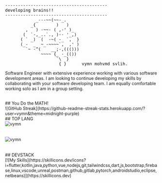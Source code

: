 <pre>
----------------------------------------
<span>developing brains!!</span>
----------------------------------------
            _---~~(~~-_.
          _{        )   )
        ,   ) -~~- ( ,-' )_
       (  `-,_..`., )-- '_,)
      ( ` _)  (  -~( -_ `,  }
      (_-  _  ~_-~~~~`,  ,' )
        `~ -^(    __;-,((()))
              ~~~~ {_ -_(())
                    `\  }
                     { }      vymn mohvmd svlih.
</pre>

Software Engineer with extensive experience working with various software development areas. I am looking to continue developing my skills by collaborating with your software developing team. I am equally comfortable working solo as I am in a group setting.
<!-- ### Check out my social medias: -->
<!--
- 💬 [<div><img align="center" src="https://github-readme-stats.vercel.app/api/top-langs/?username=vymn&layout=compact&hide=html" alt="vymn" /></div>](https://www.reddit.com/user/vymn2862)
- 🔗 [LinkedIn](https://www.linkedin.com/in/vymn/)
-->
<!-- ![ github stats](https://github-readme-stats.vercel.app/api?username=vymn&theme=merko&show_icons=true) -->
<br />
## You Do the MATH!
<br />
![GitHub Streak](https://github-readme-streak-stats.herokuapp.com/?user=vymn&theme=midnight-purple)
<br />
## TOP LANG
<br />
<div><img align="center" src="https://github-readme-stats.vercel.app/api/top-langs/?username=vymn&layout=compact&hide=html&theme=midnight-purple" alt="vymn" /></div>
<br />
<br />
<div><img align="center" src="https://github-readme-stats.vercel.app/api?username=vymn&show_icons=true&theme=midnight-purple" alt="vymn" /></div>

<br />
<br />
## DEVSTACK
<br />
[![My Skills](https://skillicons.dev/icons?i=flutter,kotlin,java,python,vue,nodejs,git,tailwindcss,dart,js,bootstrap,firebase,linux,vscode,unreal,postman,github,gitlab,pytorch,androidstudio,eclipse,netbeans)](https://skillicons.dev)


